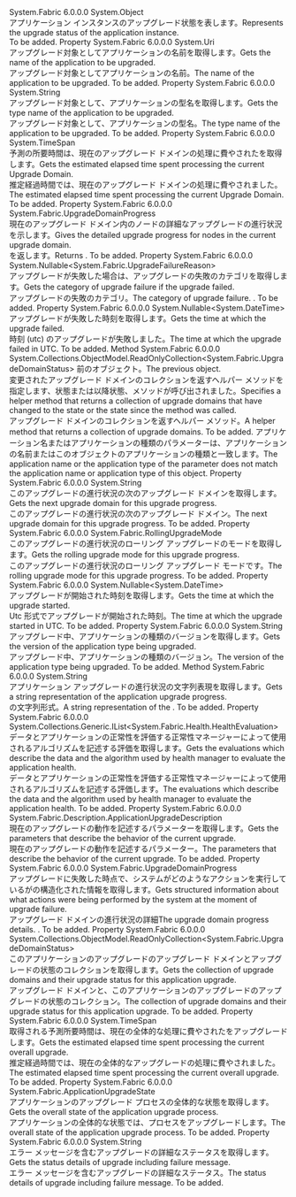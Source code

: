 <Type Name="ApplicationUpgradeProgress" FullName="System.Fabric.ApplicationUpgradeProgress">
  <TypeSignature Language="C#" Value="public sealed class ApplicationUpgradeProgress" />
  <TypeSignature Language="ILAsm" Value=".class public auto ansi sealed beforefieldinit ApplicationUpgradeProgress extends System.Object" />
  <TypeSignature Language="DocId" Value="T:System.Fabric.ApplicationUpgradeProgress" />
  <TypeSignature Language="VB.NET" Value="Public NotInheritable Class ApplicationUpgradeProgress" />
  <TypeSignature Language="F#" Value="type ApplicationUpgradeProgress = class" />
  <AssemblyInfo>
    <AssemblyName>System.Fabric</AssemblyName>
    <AssemblyVersion>6.0.0.0</AssemblyVersion>
  </AssemblyInfo>
  <Base>
    <BaseTypeName>System.Object</BaseTypeName>
  </Base>
  <Interfaces />
  <Docs>
    <summary>
      <para>
            <span data-ttu-id="5556f-101">アプリケーション インスタンスのアップグレード状態を表します。</span><span class="sxs-lookup"><span data-stu-id="5556f-101">Represents the upgrade status of the application instance.</span></span>
            </para>
    </summary>
    <remarks>To be added.</remarks>
  </Docs>
  <Members>
    <Member MemberName="ApplicationName">
      <MemberSignature Language="C#" Value="public Uri ApplicationName { get; }" />
      <MemberSignature Language="ILAsm" Value=".property instance class System.Uri ApplicationName" />
      <MemberSignature Language="DocId" Value="P:System.Fabric.ApplicationUpgradeProgress.ApplicationName" />
      <MemberSignature Language="VB.NET" Value="Public ReadOnly Property ApplicationName As Uri" />
      <MemberSignature Language="F#" Value="member this.ApplicationName : Uri" Usage="System.Fabric.ApplicationUpgradeProgress.ApplicationName" />
      <MemberType>Property</MemberType>
      <AssemblyInfo>
        <AssemblyName>System.Fabric</AssemblyName>
        <AssemblyVersion>6.0.0.0</AssemblyVersion>
      </AssemblyInfo>
      <ReturnValue>
        <ReturnType>System.Uri</ReturnType>
      </ReturnValue>
      <Docs>
        <summary>
          <para><span data-ttu-id="5556f-102">アップグレード対象としてアプリケーションの名前を取得します。</span><span class="sxs-lookup"><span data-stu-id="5556f-102">Gets the name of the application to be upgraded.</span></span></para>
        </summary>
        <value>
          <para><span data-ttu-id="5556f-103">アップグレード対象としてアプリケーションの名前。</span><span class="sxs-lookup"><span data-stu-id="5556f-103">The name of the application to be upgraded.</span></span></para>
        </value>
        <remarks>To be added.</remarks>
      </Docs>
    </Member>
    <Member MemberName="ApplicationTypeName">
      <MemberSignature Language="C#" Value="public string ApplicationTypeName { get; }" />
      <MemberSignature Language="ILAsm" Value=".property instance string ApplicationTypeName" />
      <MemberSignature Language="DocId" Value="P:System.Fabric.ApplicationUpgradeProgress.ApplicationTypeName" />
      <MemberSignature Language="VB.NET" Value="Public ReadOnly Property ApplicationTypeName As String" />
      <MemberSignature Language="F#" Value="member this.ApplicationTypeName : string" Usage="System.Fabric.ApplicationUpgradeProgress.ApplicationTypeName" />
      <MemberType>Property</MemberType>
      <AssemblyInfo>
        <AssemblyName>System.Fabric</AssemblyName>
        <AssemblyVersion>6.0.0.0</AssemblyVersion>
      </AssemblyInfo>
      <ReturnValue>
        <ReturnType>System.String</ReturnType>
      </ReturnValue>
      <Docs>
        <summary>
          <para><span data-ttu-id="5556f-104">アップグレード対象として、アプリケーションの型名を取得します。</span><span class="sxs-lookup"><span data-stu-id="5556f-104">Gets the type name of the application to be upgraded.</span></span></para>
        </summary>
        <value>
          <para><span data-ttu-id="5556f-105">アップグレード対象として、アプリケーションの型名。</span><span class="sxs-lookup"><span data-stu-id="5556f-105">The type name of the application to be upgraded.</span></span></para>
        </value>
        <remarks>To be added.</remarks>
      </Docs>
    </Member>
    <Member MemberName="CurrentUpgradeDomainDuration">
      <MemberSignature Language="C#" Value="public TimeSpan CurrentUpgradeDomainDuration { get; }" />
      <MemberSignature Language="ILAsm" Value=".property instance valuetype System.TimeSpan CurrentUpgradeDomainDuration" />
      <MemberSignature Language="DocId" Value="P:System.Fabric.ApplicationUpgradeProgress.CurrentUpgradeDomainDuration" />
      <MemberSignature Language="VB.NET" Value="Public ReadOnly Property CurrentUpgradeDomainDuration As TimeSpan" />
      <MemberSignature Language="F#" Value="member this.CurrentUpgradeDomainDuration : TimeSpan" Usage="System.Fabric.ApplicationUpgradeProgress.CurrentUpgradeDomainDuration" />
      <MemberType>Property</MemberType>
      <AssemblyInfo>
        <AssemblyName>System.Fabric</AssemblyName>
        <AssemblyVersion>6.0.0.0</AssemblyVersion>
      </AssemblyInfo>
      <ReturnValue>
        <ReturnType>System.TimeSpan</ReturnType>
      </ReturnValue>
      <Docs>
        <summary>
          <para><span data-ttu-id="5556f-106">予測の所要時間は、現在のアップグレード ドメインの処理に費やされたを取得します。</span><span class="sxs-lookup"><span data-stu-id="5556f-106">Gets the estimated elapsed time spent processing the current Upgrade Domain.</span></span></para>
        </summary>
        <value>
          <para><span data-ttu-id="5556f-107">推定経過時間では、現在のアップグレード ドメインの処理に費やされました。</span><span class="sxs-lookup"><span data-stu-id="5556f-107">The estimated elapsed time spent processing the current Upgrade Domain.</span></span></para>
        </value>
        <remarks>To be added.</remarks>
      </Docs>
    </Member>
    <Member MemberName="CurrentUpgradeDomainProgress">
      <MemberSignature Language="C#" Value="public System.Fabric.UpgradeDomainProgress CurrentUpgradeDomainProgress { get; }" />
      <MemberSignature Language="ILAsm" Value=".property instance class System.Fabric.UpgradeDomainProgress CurrentUpgradeDomainProgress" />
      <MemberSignature Language="DocId" Value="P:System.Fabric.ApplicationUpgradeProgress.CurrentUpgradeDomainProgress" />
      <MemberSignature Language="VB.NET" Value="Public ReadOnly Property CurrentUpgradeDomainProgress As UpgradeDomainProgress" />
      <MemberSignature Language="F#" Value="member this.CurrentUpgradeDomainProgress : System.Fabric.UpgradeDomainProgress" Usage="System.Fabric.ApplicationUpgradeProgress.CurrentUpgradeDomainProgress" />
      <MemberType>Property</MemberType>
      <AssemblyInfo>
        <AssemblyName>System.Fabric</AssemblyName>
        <AssemblyVersion>6.0.0.0</AssemblyVersion>
      </AssemblyInfo>
      <ReturnValue>
        <ReturnType>System.Fabric.UpgradeDomainProgress</ReturnType>
      </ReturnValue>
      <Docs>
        <summary>
          <para><span data-ttu-id="5556f-108">現在のアップグレード ドメイン内のノードの詳細なアップグレードの進行状況を示します。</span><span class="sxs-lookup"><span data-stu-id="5556f-108">Gives the detailed upgrade progress for nodes in the current upgrade domain.</span></span></para>
        </summary>
        <value>
          <para><span data-ttu-id="5556f-109"><see cref="T:System.Fabric.UpgradeDomainProgress" /> を返します。</span><span class="sxs-lookup"><span data-stu-id="5556f-109">Returns <see cref="T:System.Fabric.UpgradeDomainProgress" />.</span></span></para>
        </value>
        <remarks>To be added.</remarks>
      </Docs>
    </Member>
    <Member MemberName="FailureReason">
      <MemberSignature Language="C#" Value="public Nullable&lt;System.Fabric.UpgradeFailureReason&gt; FailureReason { get; }" />
      <MemberSignature Language="ILAsm" Value=".property instance valuetype System.Nullable`1&lt;valuetype System.Fabric.UpgradeFailureReason&gt; FailureReason" />
      <MemberSignature Language="DocId" Value="P:System.Fabric.ApplicationUpgradeProgress.FailureReason" />
      <MemberSignature Language="VB.NET" Value="Public ReadOnly Property FailureReason As Nullable(Of UpgradeFailureReason)" />
      <MemberSignature Language="F#" Value="member this.FailureReason : Nullable&lt;System.Fabric.UpgradeFailureReason&gt;" Usage="System.Fabric.ApplicationUpgradeProgress.FailureReason" />
      <MemberType>Property</MemberType>
      <AssemblyInfo>
        <AssemblyName>System.Fabric</AssemblyName>
        <AssemblyVersion>6.0.0.0</AssemblyVersion>
      </AssemblyInfo>
      <ReturnValue>
        <ReturnType>System.Nullable&lt;System.Fabric.UpgradeFailureReason&gt;</ReturnType>
      </ReturnValue>
      <Docs>
        <summary>
          <para>
            <span data-ttu-id="5556f-110">アップグレードが失敗した場合は、アップグレードの失敗のカテゴリを取得します。</span><span class="sxs-lookup"><span data-stu-id="5556f-110">Gets the category of upgrade failure if the upgrade failed.</span></span>
            </para>
        </summary>
        <value>
          <para><span data-ttu-id="5556f-111">アップグレードの失敗のカテゴリ。</span><span class="sxs-lookup"><span data-stu-id="5556f-111">The category of upgrade failure.</span></span> <span data-ttu-id="5556f-112"><see cref="T:System.Fabric.UpgradeFailureReason" /></span><span class="sxs-lookup"><span data-stu-id="5556f-112"><see cref="T:System.Fabric.UpgradeFailureReason" />.</span></span></para>
        </value>
        <remarks>To be added.</remarks>
      </Docs>
    </Member>
    <Member MemberName="FailureTimestampUtc">
      <MemberSignature Language="C#" Value="public Nullable&lt;DateTime&gt; FailureTimestampUtc { get; }" />
      <MemberSignature Language="ILAsm" Value=".property instance valuetype System.Nullable`1&lt;valuetype System.DateTime&gt; FailureTimestampUtc" />
      <MemberSignature Language="DocId" Value="P:System.Fabric.ApplicationUpgradeProgress.FailureTimestampUtc" />
      <MemberSignature Language="VB.NET" Value="Public ReadOnly Property FailureTimestampUtc As Nullable(Of DateTime)" />
      <MemberSignature Language="F#" Value="member this.FailureTimestampUtc : Nullable&lt;DateTime&gt;" Usage="System.Fabric.ApplicationUpgradeProgress.FailureTimestampUtc" />
      <MemberType>Property</MemberType>
      <AssemblyInfo>
        <AssemblyName>System.Fabric</AssemblyName>
        <AssemblyVersion>6.0.0.0</AssemblyVersion>
      </AssemblyInfo>
      <ReturnValue>
        <ReturnType>System.Nullable&lt;System.DateTime&gt;</ReturnType>
      </ReturnValue>
      <Docs>
        <summary>
          <para>
            <span data-ttu-id="5556f-113">アップグレードが失敗した時刻を取得します。</span><span class="sxs-lookup"><span data-stu-id="5556f-113">Gets the time at which the upgrade failed.</span></span>
            </para>
        </summary>
        <value>
          <para><span data-ttu-id="5556f-114">時刻 (utc) のアップグレードが失敗しました。</span><span class="sxs-lookup"><span data-stu-id="5556f-114">The time at which the upgrade failed in UTC.</span></span></para>
        </value>
        <remarks>To be added.</remarks>
      </Docs>
    </Member>
    <Member MemberName="GetChangedUpgradeDomains">
      <MemberSignature Language="C#" Value="public System.Collections.ObjectModel.ReadOnlyCollection&lt;System.Fabric.UpgradeDomainStatus&gt; GetChangedUpgradeDomains (System.Fabric.ApplicationUpgradeProgress previousProgress);" />
      <MemberSignature Language="ILAsm" Value=".method public hidebysig instance class System.Collections.ObjectModel.ReadOnlyCollection`1&lt;class System.Fabric.UpgradeDomainStatus&gt; GetChangedUpgradeDomains(class System.Fabric.ApplicationUpgradeProgress previousProgress) cil managed" />
      <MemberSignature Language="DocId" Value="M:System.Fabric.ApplicationUpgradeProgress.GetChangedUpgradeDomains(System.Fabric.ApplicationUpgradeProgress)" />
      <MemberSignature Language="VB.NET" Value="Public Function GetChangedUpgradeDomains (previousProgress As ApplicationUpgradeProgress) As ReadOnlyCollection(Of UpgradeDomainStatus)" />
      <MemberSignature Language="F#" Value="member this.GetChangedUpgradeDomains : System.Fabric.ApplicationUpgradeProgress -&gt; System.Collections.ObjectModel.ReadOnlyCollection&lt;System.Fabric.UpgradeDomainStatus&gt;" Usage="applicationUpgradeProgress.GetChangedUpgradeDomains previousProgress" />
      <MemberType>Method</MemberType>
      <AssemblyInfo>
        <AssemblyName>System.Fabric</AssemblyName>
        <AssemblyVersion>6.0.0.0</AssemblyVersion>
      </AssemblyInfo>
      <ReturnValue>
        <ReturnType>System.Collections.ObjectModel.ReadOnlyCollection&lt;System.Fabric.UpgradeDomainStatus&gt;</ReturnType>
      </ReturnValue>
      <Parameters>
        <Parameter Name="previousProgress" Type="System.Fabric.ApplicationUpgradeProgress" />
      </Parameters>
      <Docs>
        <param name="previousProgress">
          <para><span data-ttu-id="5556f-115">前の<see cref="T:System.Fabric.ApplicationUpgradeProgress" />オブジェクト。</span><span class="sxs-lookup"><span data-stu-id="5556f-115">The previous <see cref="T:System.Fabric.ApplicationUpgradeProgress" /> object.</span></span></para>
        </param>
        <summary>
          <para><span data-ttu-id="5556f-116">変更されたアップグレード ドメインのコレクションを返すヘルパー メソッドを指定します、<see cref="F:System.Fabric.ApplicationUpgradeState.RollingForwardCompleted" />状態または<see cref="F:System.Fabric.ApplicationUpgradeState.RollingForwardInProgress" />以降状態、<see cref="M:System.Fabric.ApplicationUpgradeProgress.GetChangedUpgradeDomains(System.Fabric.ApplicationUpgradeProgress)" />メソッドが呼び出されました。</span><span class="sxs-lookup"><span data-stu-id="5556f-116">Specifies a helper method that returns a collection of upgrade domains that have changed to the <see cref="F:System.Fabric.ApplicationUpgradeState.RollingForwardCompleted" /> state or the <see cref="F:System.Fabric.ApplicationUpgradeState.RollingForwardInProgress" /> state since the <see cref="M:System.Fabric.ApplicationUpgradeProgress.GetChangedUpgradeDomains(System.Fabric.ApplicationUpgradeProgress)" /> method was called.</span></span></para>
        </summary>
        <returns>
          <para><span data-ttu-id="5556f-117">アップグレード ドメインのコレクションを返すヘルパー メソッド。</span><span class="sxs-lookup"><span data-stu-id="5556f-117">A helper method that returns a collection of upgrade domains.</span></span></para>
        </returns>
        <remarks>To be added.</remarks>
        <exception cref="T:System.ArgumentException">
          <para><span data-ttu-id="5556f-118">アプリケーション名またはアプリケーションの種類の<paramref name="previousProgress" />パラメーターは、アプリケーションの名前またはこのオブジェクトのアプリケーションの種類と一致します。</span><span class="sxs-lookup"><span data-stu-id="5556f-118">The application name or the application type of the <paramref name="previousProgress" /> parameter does not match the application name or application type of this object.</span></span></para>
        </exception>
      </Docs>
    </Member>
    <Member MemberName="NextUpgradeDomain">
      <MemberSignature Language="C#" Value="public string NextUpgradeDomain { get; }" />
      <MemberSignature Language="ILAsm" Value=".property instance string NextUpgradeDomain" />
      <MemberSignature Language="DocId" Value="P:System.Fabric.ApplicationUpgradeProgress.NextUpgradeDomain" />
      <MemberSignature Language="VB.NET" Value="Public ReadOnly Property NextUpgradeDomain As String" />
      <MemberSignature Language="F#" Value="member this.NextUpgradeDomain : string" Usage="System.Fabric.ApplicationUpgradeProgress.NextUpgradeDomain" />
      <MemberType>Property</MemberType>
      <AssemblyInfo>
        <AssemblyName>System.Fabric</AssemblyName>
        <AssemblyVersion>6.0.0.0</AssemblyVersion>
      </AssemblyInfo>
      <ReturnValue>
        <ReturnType>System.String</ReturnType>
      </ReturnValue>
      <Docs>
        <summary>
          <para><span data-ttu-id="5556f-119">このアップグレードの進行状況の次のアップグレード ドメインを取得します。</span><span class="sxs-lookup"><span data-stu-id="5556f-119">Gets the next upgrade domain for this upgrade progress.</span></span></para>
        </summary>
        <value>
          <para><span data-ttu-id="5556f-120">このアップグレードの進行状況の次のアップグレード ドメイン。</span><span class="sxs-lookup"><span data-stu-id="5556f-120">The next upgrade domain for this upgrade progress.</span></span></para>
        </value>
        <remarks>To be added.</remarks>
      </Docs>
    </Member>
    <Member MemberName="RollingUpgradeMode">
      <MemberSignature Language="C#" Value="public System.Fabric.RollingUpgradeMode RollingUpgradeMode { get; }" />
      <MemberSignature Language="ILAsm" Value=".property instance valuetype System.Fabric.RollingUpgradeMode RollingUpgradeMode" />
      <MemberSignature Language="DocId" Value="P:System.Fabric.ApplicationUpgradeProgress.RollingUpgradeMode" />
      <MemberSignature Language="VB.NET" Value="Public ReadOnly Property RollingUpgradeMode As RollingUpgradeMode" />
      <MemberSignature Language="F#" Value="member this.RollingUpgradeMode : System.Fabric.RollingUpgradeMode" Usage="System.Fabric.ApplicationUpgradeProgress.RollingUpgradeMode" />
      <MemberType>Property</MemberType>
      <AssemblyInfo>
        <AssemblyName>System.Fabric</AssemblyName>
        <AssemblyVersion>6.0.0.0</AssemblyVersion>
      </AssemblyInfo>
      <ReturnValue>
        <ReturnType>System.Fabric.RollingUpgradeMode</ReturnType>
      </ReturnValue>
      <Docs>
        <summary>
          <para><span data-ttu-id="5556f-121">このアップグレードの進行状況のローリング アップグレードのモードを取得します。</span><span class="sxs-lookup"><span data-stu-id="5556f-121">Gets the rolling upgrade mode for this upgrade progress.</span></span></para>
        </summary>
        <value>
          <para><span data-ttu-id="5556f-122">このアップグレードの進行状況のローリング アップグレード モードです。</span><span class="sxs-lookup"><span data-stu-id="5556f-122">The rolling upgrade mode for this upgrade progress.</span></span></para>
        </value>
        <remarks>To be added.</remarks>
      </Docs>
    </Member>
    <Member MemberName="StartTimestampUtc">
      <MemberSignature Language="C#" Value="public Nullable&lt;DateTime&gt; StartTimestampUtc { get; }" />
      <MemberSignature Language="ILAsm" Value=".property instance valuetype System.Nullable`1&lt;valuetype System.DateTime&gt; StartTimestampUtc" />
      <MemberSignature Language="DocId" Value="P:System.Fabric.ApplicationUpgradeProgress.StartTimestampUtc" />
      <MemberSignature Language="VB.NET" Value="Public ReadOnly Property StartTimestampUtc As Nullable(Of DateTime)" />
      <MemberSignature Language="F#" Value="member this.StartTimestampUtc : Nullable&lt;DateTime&gt;" Usage="System.Fabric.ApplicationUpgradeProgress.StartTimestampUtc" />
      <MemberType>Property</MemberType>
      <AssemblyInfo>
        <AssemblyName>System.Fabric</AssemblyName>
        <AssemblyVersion>6.0.0.0</AssemblyVersion>
      </AssemblyInfo>
      <ReturnValue>
        <ReturnType>System.Nullable&lt;System.DateTime&gt;</ReturnType>
      </ReturnValue>
      <Docs>
        <summary>
          <para>
            <span data-ttu-id="5556f-123">アップグレードが開始された時刻を取得します。</span><span class="sxs-lookup"><span data-stu-id="5556f-123">Gets the time at which the upgrade started.</span></span>
            </para>
        </summary>
        <value>
          <para><span data-ttu-id="5556f-124">Utc 形式でアップグレードが開始された時刻。</span><span class="sxs-lookup"><span data-stu-id="5556f-124">The time at which the upgrade started in UTC.</span></span></para>
        </value>
        <remarks>To be added.</remarks>
      </Docs>
    </Member>
    <Member MemberName="TargetApplicationTypeVersion">
      <MemberSignature Language="C#" Value="public string TargetApplicationTypeVersion { get; }" />
      <MemberSignature Language="ILAsm" Value=".property instance string TargetApplicationTypeVersion" />
      <MemberSignature Language="DocId" Value="P:System.Fabric.ApplicationUpgradeProgress.TargetApplicationTypeVersion" />
      <MemberSignature Language="VB.NET" Value="Public ReadOnly Property TargetApplicationTypeVersion As String" />
      <MemberSignature Language="F#" Value="member this.TargetApplicationTypeVersion : string" Usage="System.Fabric.ApplicationUpgradeProgress.TargetApplicationTypeVersion" />
      <MemberType>Property</MemberType>
      <AssemblyInfo>
        <AssemblyName>System.Fabric</AssemblyName>
        <AssemblyVersion>6.0.0.0</AssemblyVersion>
      </AssemblyInfo>
      <ReturnValue>
        <ReturnType>System.String</ReturnType>
      </ReturnValue>
      <Docs>
        <summary>
          <para><span data-ttu-id="5556f-125">アップグレード中、アプリケーションの種類のバージョンを取得します。</span><span class="sxs-lookup"><span data-stu-id="5556f-125">Gets the version of the application type being upgraded.</span></span></para>
        </summary>
        <value>
          <para><span data-ttu-id="5556f-126">アップグレード中、アプリケーションの種類のバージョン。</span><span class="sxs-lookup"><span data-stu-id="5556f-126">The version of the application type being upgraded.</span></span></para>
        </value>
        <remarks>To be added.</remarks>
      </Docs>
    </Member>
    <Member MemberName="ToString">
      <MemberSignature Language="C#" Value="public override string ToString ();" />
      <MemberSignature Language="ILAsm" Value=".method public hidebysig virtual instance string ToString() cil managed" />
      <MemberSignature Language="DocId" Value="M:System.Fabric.ApplicationUpgradeProgress.ToString" />
      <MemberSignature Language="VB.NET" Value="Public Overrides Function ToString () As String" />
      <MemberSignature Language="F#" Value="override this.ToString : unit -&gt; string" Usage="applicationUpgradeProgress.ToString " />
      <MemberType>Method</MemberType>
      <AssemblyInfo>
        <AssemblyName>System.Fabric</AssemblyName>
        <AssemblyVersion>6.0.0.0</AssemblyVersion>
      </AssemblyInfo>
      <ReturnValue>
        <ReturnType>System.String</ReturnType>
      </ReturnValue>
      <Parameters />
      <Docs>
        <summary>
            <span data-ttu-id="5556f-127">アプリケーション アップグレードの進行状況の文字列表現を取得します。</span><span class="sxs-lookup"><span data-stu-id="5556f-127">Gets a string representation of the application upgrade progress.</span></span>
            </summary>
        <returns><span data-ttu-id="5556f-128"><see cref="T:System.Fabric.ApplicationUpgradeProgress" /> の文字列形式。</span><span class="sxs-lookup"><span data-stu-id="5556f-128">A string representation of the <see cref="T:System.Fabric.ApplicationUpgradeProgress" />.</span></span></returns>
        <remarks>To be added.</remarks>
      </Docs>
    </Member>
    <Member MemberName="UnhealthyEvaluations">
      <MemberSignature Language="C#" Value="public System.Collections.Generic.IList&lt;System.Fabric.Health.HealthEvaluation&gt; UnhealthyEvaluations { get; }" />
      <MemberSignature Language="ILAsm" Value=".property instance class System.Collections.Generic.IList`1&lt;class System.Fabric.Health.HealthEvaluation&gt; UnhealthyEvaluations" />
      <MemberSignature Language="DocId" Value="P:System.Fabric.ApplicationUpgradeProgress.UnhealthyEvaluations" />
      <MemberSignature Language="VB.NET" Value="Public ReadOnly Property UnhealthyEvaluations As IList(Of HealthEvaluation)" />
      <MemberSignature Language="F#" Value="member this.UnhealthyEvaluations : System.Collections.Generic.IList&lt;System.Fabric.Health.HealthEvaluation&gt;" Usage="System.Fabric.ApplicationUpgradeProgress.UnhealthyEvaluations" />
      <MemberType>Property</MemberType>
      <AssemblyInfo>
        <AssemblyName>System.Fabric</AssemblyName>
        <AssemblyVersion>6.0.0.0</AssemblyVersion>
      </AssemblyInfo>
      <ReturnValue>
        <ReturnType>System.Collections.Generic.IList&lt;System.Fabric.Health.HealthEvaluation&gt;</ReturnType>
      </ReturnValue>
      <Docs>
        <summary>
          <para><span data-ttu-id="5556f-129">データとアプリケーションの正常性を評価する正常性マネージャーによって使用されるアルゴリズムを記述する評価を取得します。</span><span class="sxs-lookup"><span data-stu-id="5556f-129">Gets the evaluations which describe the data and the algorithm used by health manager to evaluate the application health.</span></span> </para>
        </summary>
        <value>
          <para><span data-ttu-id="5556f-130">データとアプリケーションの正常性を評価する正常性マネージャーによって使用されるアルゴリズムを記述する評価します。</span><span class="sxs-lookup"><span data-stu-id="5556f-130">The evaluations which describe the data and the algorithm used by health manager to evaluate the application health.</span></span></para>
        </value>
        <remarks>To be added.</remarks>
      </Docs>
    </Member>
    <Member MemberName="UpgradeDescription">
      <MemberSignature Language="C#" Value="public System.Fabric.Description.ApplicationUpgradeDescription UpgradeDescription { get; }" />
      <MemberSignature Language="ILAsm" Value=".property instance class System.Fabric.Description.ApplicationUpgradeDescription UpgradeDescription" />
      <MemberSignature Language="DocId" Value="P:System.Fabric.ApplicationUpgradeProgress.UpgradeDescription" />
      <MemberSignature Language="VB.NET" Value="Public ReadOnly Property UpgradeDescription As ApplicationUpgradeDescription" />
      <MemberSignature Language="F#" Value="member this.UpgradeDescription : System.Fabric.Description.ApplicationUpgradeDescription" Usage="System.Fabric.ApplicationUpgradeProgress.UpgradeDescription" />
      <MemberType>Property</MemberType>
      <AssemblyInfo>
        <AssemblyName>System.Fabric</AssemblyName>
        <AssemblyVersion>6.0.0.0</AssemblyVersion>
      </AssemblyInfo>
      <ReturnValue>
        <ReturnType>System.Fabric.Description.ApplicationUpgradeDescription</ReturnType>
      </ReturnValue>
      <Docs>
        <summary>
          <para><span data-ttu-id="5556f-131">現在のアップグレードの動作を記述するパラメーターを取得します。</span><span class="sxs-lookup"><span data-stu-id="5556f-131">Gets the parameters that describe the behavior of the current upgrade.</span></span></para>
        </summary>
        <value>
          <para><span data-ttu-id="5556f-132">現在のアップグレードの動作を記述するパラメーター。</span><span class="sxs-lookup"><span data-stu-id="5556f-132">The parameters that describe the behavior of the current upgrade.</span></span></para>
        </value>
        <remarks>To be added.</remarks>
      </Docs>
    </Member>
    <Member MemberName="UpgradeDomainProgressAtFailure">
      <MemberSignature Language="C#" Value="public System.Fabric.UpgradeDomainProgress UpgradeDomainProgressAtFailure { get; }" />
      <MemberSignature Language="ILAsm" Value=".property instance class System.Fabric.UpgradeDomainProgress UpgradeDomainProgressAtFailure" />
      <MemberSignature Language="DocId" Value="P:System.Fabric.ApplicationUpgradeProgress.UpgradeDomainProgressAtFailure" />
      <MemberSignature Language="VB.NET" Value="Public ReadOnly Property UpgradeDomainProgressAtFailure As UpgradeDomainProgress" />
      <MemberSignature Language="F#" Value="member this.UpgradeDomainProgressAtFailure : System.Fabric.UpgradeDomainProgress" Usage="System.Fabric.ApplicationUpgradeProgress.UpgradeDomainProgressAtFailure" />
      <MemberType>Property</MemberType>
      <AssemblyInfo>
        <AssemblyName>System.Fabric</AssemblyName>
        <AssemblyVersion>6.0.0.0</AssemblyVersion>
      </AssemblyInfo>
      <ReturnValue>
        <ReturnType>System.Fabric.UpgradeDomainProgress</ReturnType>
      </ReturnValue>
      <Docs>
        <summary>
          <para>
            <span data-ttu-id="5556f-133">アップグレードに失敗した時点で、システムがどのようなアクションを実行しているがの構造化された情報を取得します。</span><span class="sxs-lookup"><span data-stu-id="5556f-133">Gets structured information about what actions were being performed by the system at the moment of upgrade failure.</span></span>
            </para>
        </summary>
        <value>
          <para><span data-ttu-id="5556f-134">アップグレード ドメインの進行状況の詳細</span><span class="sxs-lookup"><span data-stu-id="5556f-134">The upgrade domain progress details.</span></span> <span data-ttu-id="5556f-135"><see cref="T:System.Fabric.UpgradeDomainProgress" /></span><span class="sxs-lookup"><span data-stu-id="5556f-135"><see cref="T:System.Fabric.UpgradeDomainProgress" />.</span></span></para>
        </value>
        <remarks>To be added.</remarks>
      </Docs>
    </Member>
    <Member MemberName="UpgradeDomains">
      <MemberSignature Language="C#" Value="public System.Collections.ObjectModel.ReadOnlyCollection&lt;System.Fabric.UpgradeDomainStatus&gt; UpgradeDomains { get; }" />
      <MemberSignature Language="ILAsm" Value=".property instance class System.Collections.ObjectModel.ReadOnlyCollection`1&lt;class System.Fabric.UpgradeDomainStatus&gt; UpgradeDomains" />
      <MemberSignature Language="DocId" Value="P:System.Fabric.ApplicationUpgradeProgress.UpgradeDomains" />
      <MemberSignature Language="VB.NET" Value="Public ReadOnly Property UpgradeDomains As ReadOnlyCollection(Of UpgradeDomainStatus)" />
      <MemberSignature Language="F#" Value="member this.UpgradeDomains : System.Collections.ObjectModel.ReadOnlyCollection&lt;System.Fabric.UpgradeDomainStatus&gt;" Usage="System.Fabric.ApplicationUpgradeProgress.UpgradeDomains" />
      <MemberType>Property</MemberType>
      <AssemblyInfo>
        <AssemblyName>System.Fabric</AssemblyName>
        <AssemblyVersion>6.0.0.0</AssemblyVersion>
      </AssemblyInfo>
      <ReturnValue>
        <ReturnType>System.Collections.ObjectModel.ReadOnlyCollection&lt;System.Fabric.UpgradeDomainStatus&gt;</ReturnType>
      </ReturnValue>
      <Docs>
        <summary>
          <para><span data-ttu-id="5556f-136">このアプリケーションのアップグレードのアップグレード ドメインとアップグレードの状態のコレクションを取得します。</span><span class="sxs-lookup"><span data-stu-id="5556f-136">Gets the collection of upgrade domains and their upgrade status for this application upgrade.</span></span></para>
        </summary>
        <value>
          <para><span data-ttu-id="5556f-137">アップグレード ドメインと、このアプリケーションのアップグレードのアップグレードの状態のコレクション。</span><span class="sxs-lookup"><span data-stu-id="5556f-137">The collection of upgrade domains and their upgrade status for this application upgrade.</span></span></para>
        </value>
        <remarks>To be added.</remarks>
      </Docs>
    </Member>
    <Member MemberName="UpgradeDuration">
      <MemberSignature Language="C#" Value="public TimeSpan UpgradeDuration { get; }" />
      <MemberSignature Language="ILAsm" Value=".property instance valuetype System.TimeSpan UpgradeDuration" />
      <MemberSignature Language="DocId" Value="P:System.Fabric.ApplicationUpgradeProgress.UpgradeDuration" />
      <MemberSignature Language="VB.NET" Value="Public ReadOnly Property UpgradeDuration As TimeSpan" />
      <MemberSignature Language="F#" Value="member this.UpgradeDuration : TimeSpan" Usage="System.Fabric.ApplicationUpgradeProgress.UpgradeDuration" />
      <MemberType>Property</MemberType>
      <AssemblyInfo>
        <AssemblyName>System.Fabric</AssemblyName>
        <AssemblyVersion>6.0.0.0</AssemblyVersion>
      </AssemblyInfo>
      <ReturnValue>
        <ReturnType>System.TimeSpan</ReturnType>
      </ReturnValue>
      <Docs>
        <summary>
          <para><span data-ttu-id="5556f-138">取得される予測所要時間は、現在の全体的な処理に費やされたをアップグレードします。</span><span class="sxs-lookup"><span data-stu-id="5556f-138">Gets the estimated elapsed time spent processing the current overall upgrade.</span></span></para>
        </summary>
        <value>
          <para><span data-ttu-id="5556f-139">推定経過時間では、現在の全体的なアップグレードの処理に費やされました。</span><span class="sxs-lookup"><span data-stu-id="5556f-139">The estimated elapsed time spent processing the current overall upgrade.</span></span></para>
        </value>
        <remarks>To be added.</remarks>
      </Docs>
    </Member>
    <Member MemberName="UpgradeState">
      <MemberSignature Language="C#" Value="public System.Fabric.ApplicationUpgradeState UpgradeState { get; }" />
      <MemberSignature Language="ILAsm" Value=".property instance valuetype System.Fabric.ApplicationUpgradeState UpgradeState" />
      <MemberSignature Language="DocId" Value="P:System.Fabric.ApplicationUpgradeProgress.UpgradeState" />
      <MemberSignature Language="VB.NET" Value="Public ReadOnly Property UpgradeState As ApplicationUpgradeState" />
      <MemberSignature Language="F#" Value="member this.UpgradeState : System.Fabric.ApplicationUpgradeState" Usage="System.Fabric.ApplicationUpgradeProgress.UpgradeState" />
      <MemberType>Property</MemberType>
      <AssemblyInfo>
        <AssemblyName>System.Fabric</AssemblyName>
        <AssemblyVersion>6.0.0.0</AssemblyVersion>
      </AssemblyInfo>
      <ReturnValue>
        <ReturnType>System.Fabric.ApplicationUpgradeState</ReturnType>
      </ReturnValue>
      <Docs>
        <summary>
          <para><span data-ttu-id="5556f-140">アプリケーションのアップグレード プロセスの全体的な状態を取得します。</span><span class="sxs-lookup"><span data-stu-id="5556f-140">Gets the overall state of the application upgrade process.</span></span></para>
        </summary>
        <value>
          <para><span data-ttu-id="5556f-141">アプリケーションの全体的な状態では、プロセスをアップグレードします。</span><span class="sxs-lookup"><span data-stu-id="5556f-141">The overall state of the application upgrade process.</span></span></para>
        </value>
        <remarks>To be added.</remarks>
      </Docs>
    </Member>
    <Member MemberName="UpgradeStatusDetails">
      <MemberSignature Language="C#" Value="public string UpgradeStatusDetails { get; }" />
      <MemberSignature Language="ILAsm" Value=".property instance string UpgradeStatusDetails" />
      <MemberSignature Language="DocId" Value="P:System.Fabric.ApplicationUpgradeProgress.UpgradeStatusDetails" />
      <MemberSignature Language="VB.NET" Value="Public ReadOnly Property UpgradeStatusDetails As String" />
      <MemberSignature Language="F#" Value="member this.UpgradeStatusDetails : string" Usage="System.Fabric.ApplicationUpgradeProgress.UpgradeStatusDetails" />
      <MemberType>Property</MemberType>
      <AssemblyInfo>
        <AssemblyName>System.Fabric</AssemblyName>
        <AssemblyVersion>6.0.0.0</AssemblyVersion>
      </AssemblyInfo>
      <ReturnValue>
        <ReturnType>System.String</ReturnType>
      </ReturnValue>
      <Docs>
        <summary>
          <para><span data-ttu-id="5556f-142">エラー メッセージを含むアップグレードの詳細なステータスを取得します。</span><span class="sxs-lookup"><span data-stu-id="5556f-142">Gets the status details of upgrade including failure message.</span></span> </para>
        </summary>
        <value>
          <para><span data-ttu-id="5556f-143">エラー メッセージを含むアップグレードの詳細なステータス。</span><span class="sxs-lookup"><span data-stu-id="5556f-143">The status details of upgrade including failure message.</span></span></para>
        </value>
        <remarks>To be added.</remarks>
      </Docs>
    </Member>
  </Members>
</Type>